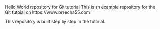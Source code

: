 Hello World repository for Git tutorial
This is an example repository for the Git tutoial on https://www.preecha55.com

This repository is built step by step in the tutorial.